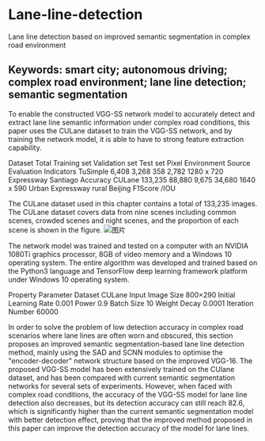 # Lane-line-detection
Lane line detection based on improved semantic segmentation in complex road environment
## Keywords: smart city; autonomous driving; complex road environment; lane line detection; semantic segmentation
To enable the constructed VGG-SS network model to accurately detect and extract lane line semantic information under complex road conditions, this paper uses the CULane dataset to train the VGG-SS network, and by training the network model, it is able to have to strong feature extraction capability.

Dataset	Total	Training set	Validation set	Test set	Pixel	Environment	Source	Evaluation Indicators
TuSimple	6,408	3,268	358	2,782	1280 x 720	Expressway	Santiago	Accuracy
CULane	133,235	88,880	9,675	34,680	1640 x 590	Urban Expressway rural	Beijing	F1Score /IOU

The CULane dataset used in this chapter contains a total of 133,235 images. The CULane dataset covers data from nine scenes including common scenes, crowded scenes and night scenes, and the proportion of each scene is shown in the figure.
![图片](https://user-images.githubusercontent.com/69465888/135834534-3f76821a-e468-4a5d-8b2e-22ff78ae2cd6.png)

The network model was trained and tested on a computer with an NVIDIA 1080Ti graphics processor, 8GB of video memory and a Windows 10 operating system. The entire algorithm was developed and trained based on the Python3 language and TensorFlow deep learning framework platform under Windows 10 operating system.

Property	Parameter
Dataset	CULane
Input Image Size	800×290
Initial Learning Rate	0.001
Power	0.9
Batch Size	10
Weight Decay	0.0001
Iteration Number	60000

In order to solve the problem of low detection accuracy in complex road scenarios where lane lines are often worn and obscured, this section proposes an improved semantic segmentation-based lane line detection method, mainly using the SAD and SCNN modules to optimise the "encoder-decoder" network structure based on the improved VGG-16. The proposed VGG-SS model has been extensively trained on the CUlane dataset, and has been compared with current semantic segmentation networks for several sets of experiments. However, when faced with complex road conditions, the accuracy of the VGG-SS model for lane line detection also decreases, but its detection accuracy can still reach 82.6, which is significantly higher than the current semantic segmentation model with better detection effect, proving that the improved method proposed in this paper can improve the detection accuracy of the model for lane lines.
